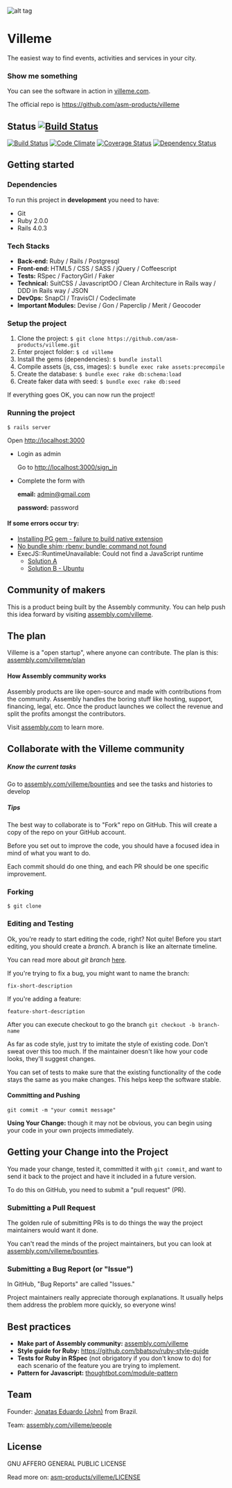 ![alt tag](http://i.imgur.com/V7T6r88.jpg)

# Villeme

The easiest way to find events, activities and services in your city.

### Show me something

You can see the software in action in [villeme.com](http://www.villeme.com).

The official repo is https://github.com/asm-products/villeme

## Status [![Build Status](https://snap-ci.com/jonatassalgado/villeme/branch/master/build_image)](https://snap-ci.com/jonatassalgado/villeme/branch/master)

[![Build Status](https://travis-ci.org/jonatassalgado/villeme.svg)](https://travis-ci.org/jonatassalgado/villeme) [![Code Climate](https://codeclimate.com/github/asm-products/villeme/badges/gpa.svg)](https://codeclimate.com/github/asm-products/villeme) [![Coverage Status](https://img.shields.io/coveralls/jonatassalgado/villeme.svg)](https://coveralls.io/r/jonatassalgado/villeme?branch=master) [![Dependency Status](https://gemnasium.com/asm-products/villeme.svg)](https://gemnasium.com/asm-products/villeme)

## Getting started

### Dependencies

To run this project in **development** you need to have:

* Git
* Ruby 2.0.0
* Rails 4.0.3

### Tech Stacks

* **Back-end:** Ruby / Rails / Postgresql
* **Front-end:** HTML5 / CSS / SASS / jQuery / Coffeescript
* **Tests:** RSpec / FactoryGirl / Faker
* **Technical:** SuitCSS / JavascriptOO / Clean Architecture in Rails way / DDD in Rails way / JSON
* **DevOps:** SnapCI / TravisCI / Codeclimate
* **Important Modules:** Devise / Gon / Paperclip / Merit / Geocoder

### Setup the project

1. Clone the project: `$ git clone https://github.com/asm-products/villeme.git`
2. Enter project folder: `$ cd villeme`
3. Install the gems (dependencies): `$ bundle install`
4. Compile assets (js, css, images): `$ bundle exec rake assets:precompile`
5. Create the database: `$ bundle exec rake db:schema:load`
6. Create faker data with seed: `$ bundle exec rake db:seed`

If everything goes OK, you can now run the project!


### Running the project

	$ rails server

Open [http://localhost:3000](http://localhost:3000)

* Login as admin

    Go to [http://localhost:3000/sign_in](http://localhost:3000/sign_in)
    
* Complete the form with

    **email:** admin@gmail.com
    
    **password:** password

#### If some errors occur try:

* [Installing PG gem - failure to build native extension](http://stackoverflow.com/questions/19262312/installing-pg-gem-failure-to-build-native-extension/19620569#19620569)
* [No bundle shim; rbenv: bundle: command not found](https://github.com/sstephenson/rbenv/issues/576#issuecomment-50113969)
* ExecJS::RuntimeUnavailable: Could not find a JavaScript runtime
	* [Solution A](http://stackoverflow.com/questions/11598655/therubyracer-install-error)
	* [Solution B - Ubuntu](http://stackoverflow.com/questions/6282307/execjs-and-could-not-find-a-javascript-runtime)



## Community of makers

This is a product being built by the Assembly community. You can help push this idea forward by visiting [assembly.com/villeme](https://assembly.com/villeme).

## The plan

Villeme is a "open startup", where anyone can contribute.
The plan is this: [assembly.com/villeme/plan](https://assembly.com/villeme/plan)

#### How Assembly community works

Assembly products are like open-source and made with contributions from the community. Assembly handles the boring stuff like hosting, support, financing, legal, etc. Once the product launches we collect the revenue and split the profits amongst the contributors.

Visit [assembly.com](https://assembly.com) to learn more.



## Collaborate with the Villeme community


##### Know the current tasks

Go to [assembly.com/villeme/bounties](https://assembly.com/villeme/bounties) and see the tasks and histories to develop 

##### Tips

The best way to collaborate is to "Fork" repo on GitHub.
This will create a copy of the repo on your GitHub account.

Before you set out to improve the code, you should have a focused idea in mind of what you want to do.

Each commit should do one thing, and each PR should be one specific improvement.

### Forking


	$ git clone



### Editing and Testing


Ok, you're ready to start editing the code, right?
Not quite!
Before you start editing, you should create a *branch*.
A branch is like an alternate timeline.

You can read more about *git branch* [here](http://git-scm.com/book/en/v2/Git-Branching-Branches-in-a-Nutshell).

If you're trying to fix a bug, you might want to name the branch:
    
    fix-short-description
    
If you're adding a feature: 

    feature-short-description 
    
After you can execute checkout to go the branch
`git checkout -b branch-name`


As far as code style, just try to imitate the style of existing code.
Don't sweat over this too much.
If the maintainer doesn't like how your code looks, they'll suggest changes.

You can set of tests to make sure that the existing functionality of the code stays the same as you make changes.
This helps keep the software stable.


#### Committing and Pushing

`git commit -m "your commit message"`

**Using Your Change:** though it may not be obvious, you can begin using your code in your own projects immediately.


## Getting your Change into the Project

You made your change, tested it, committed it with `git commit`, and want to send it back to the project and have it included in a future version.

To do this on GitHub, you need to submit a "pull request" (PR).


### Submitting a Pull Request

The golden rule of submitting PRs is to do things the way the project maintainers would want it done.

You can't read the minds of the project maintainers, but you can look at [assembly.com/villeme/bounties](https://assembly.com/villeme/bounties).


### Submitting a Bug Report (or "Issue")

In GitHub, "Bug Reports" are called "Issues."

Project maintainers really appreciate thorough explanations.
It usually helps them address the problem more quickly, so everyone wins!



## Best practices 

* **Make part of Assembly community:** [assembly.com/villeme](https://assembly.com/villeme)
* **Style guide for Ruby:** https://github.com/bbatsov/ruby-style-guide
* **Tests for Ruby in RSpec** (not obrigatory if you don't know to do) for each scenario of the feature you are trying to implement.
* **Pattern for Javascript:** [thoughtbot.com/module-pattern](http://robots.thoughtbot.com/module-pattern-in-javascript-and-coffeescript)



## Team

Founder: [Jonatas Eduardo (John)](https://www.facebook.com/jonataseduardo/) from Brazil.

Team: [assembly.com/villeme/people](https://assembly.com/villeme/people)


## License

GNU AFFERO GENERAL PUBLIC LICENSE

Read more on: [asm-products/villeme/LICENSE](https://github.com/asm-products/villeme/blob/master/LICENSE)

